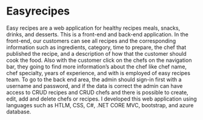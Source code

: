 # Easyrecipes

Easy recipes are a web application for healthy recipes meals, snacks, drinks, and desserts. This is a front-end and back-end application. In the front-end, our customers can see all recipes and the corresponding information such as ingredients, category, time to prepare, the chef that published the recipe, and a description of how that the customer should cook the food. Also with the customer click on the chefs on the navigation bar, they going to find more information’s about the chef like chef name, chef specialty, years of experience, and with is employed of easy recipes team.
To go to the back end area, the admin should sign-in first with a username and password, and if the data is correct the admin can have access to CRUD recipes and CRUD chefs and there is possible to create, edit, add and delete chefs or recipes.
I developed this web application using languages such as HTLM, CSS, C#, .NET CORE MVC, bootstrap, and azure database.

